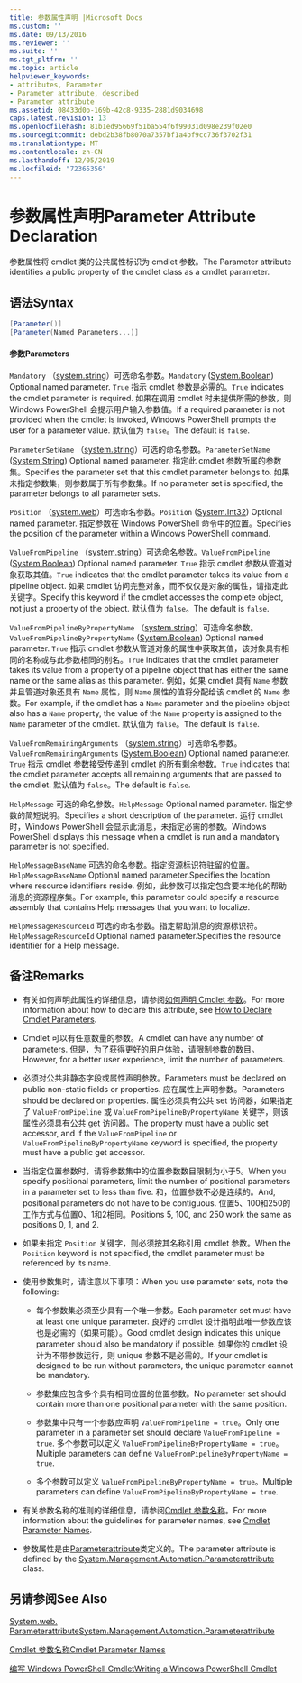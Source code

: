 ```yaml
---
title: 参数属性声明 |Microsoft Docs
ms.custom: ''
ms.date: 09/13/2016
ms.reviewer: ''
ms.suite: ''
ms.tgt_pltfrm: ''
ms.topic: article
helpviewer_keywords:
- attributes, Parameter
- Parameter attribute, described
- Parameter attribute
ms.assetid: 08433d0b-169b-42c8-9335-2881d9034698
caps.latest.revision: 13
ms.openlocfilehash: 81b1ed95669f51ba554f6f99031d098e239f02e0
ms.sourcegitcommit: debd2b38fb8070a7357bf1a4bf9cc736f3702f31
ms.translationtype: MT
ms.contentlocale: zh-CN
ms.lasthandoff: 12/05/2019
ms.locfileid: "72365356"
---
```

# <a name="parameter-attribute-declaration"></a><span data-ttu-id="08fa1-102">参数属性声明</span><span class="sxs-lookup"><span data-stu-id="08fa1-102">Parameter Attribute Declaration</span></span>

<span data-ttu-id="08fa1-103">参数属性将 cmdlet 类的公共属性标识为 cmdlet 参数。</span><span class="sxs-lookup"><span data-stu-id="08fa1-103">The Parameter attribute identifies a public property of the cmdlet class as a cmdlet parameter.</span></span>

## <a name="syntax"></a><span data-ttu-id="08fa1-104">语法</span><span class="sxs-lookup"><span data-stu-id="08fa1-104">Syntax</span></span>

```csharp
[Parameter()]
[Parameter(Named Parameters...)]
```

#### <a name="parameters"></a><span data-ttu-id="08fa1-105">参数</span><span class="sxs-lookup"><span data-stu-id="08fa1-105">Parameters</span></span>

<span data-ttu-id="08fa1-106">`Mandatory` （[system.string](/dotnet/api/System.Boolean)）可选命名参数。</span><span class="sxs-lookup"><span data-stu-id="08fa1-106">`Mandatory` ([System.Boolean](/dotnet/api/System.Boolean)) Optional named parameter.</span></span> <span data-ttu-id="08fa1-107">`True` 指示 cmdlet 参数是必需的。</span><span class="sxs-lookup"><span data-stu-id="08fa1-107">`True` indicates the cmdlet parameter is required.</span></span> <span data-ttu-id="08fa1-108">如果在调用 cmdlet 时未提供所需的参数，则 Windows PowerShell 会提示用户输入参数值。</span><span class="sxs-lookup"><span data-stu-id="08fa1-108">If a required parameter is not provided when the cmdlet is invoked, Windows PowerShell prompts the user for a parameter value.</span></span> <span data-ttu-id="08fa1-109">默认值为 `false`。</span><span class="sxs-lookup"><span data-stu-id="08fa1-109">The default is `false`.</span></span>

<span data-ttu-id="08fa1-110">`ParameterSetName` （[system.string](/dotnet/api/System.String)）可选的命名参数。</span><span class="sxs-lookup"><span data-stu-id="08fa1-110">`ParameterSetName` ([System.String](/dotnet/api/System.String)) Optional named parameter.</span></span> <span data-ttu-id="08fa1-111">指定此 cmdlet 参数所属的参数集。</span><span class="sxs-lookup"><span data-stu-id="08fa1-111">Specifies the parameter set that this cmdlet parameter belongs to.</span></span> <span data-ttu-id="08fa1-112">如果未指定参数集，则参数属于所有参数集。</span><span class="sxs-lookup"><span data-stu-id="08fa1-112">If no parameter set is specified, the parameter belongs to all parameter sets.</span></span>

<span data-ttu-id="08fa1-113">`Position` （[system.web](/dotnet/api/System.Int32)）可选命名参数。</span><span class="sxs-lookup"><span data-stu-id="08fa1-113">`Position` ([System.Int32](/dotnet/api/System.Int32)) Optional named parameter.</span></span> <span data-ttu-id="08fa1-114">指定参数在 Windows PowerShell 命令中的位置。</span><span class="sxs-lookup"><span data-stu-id="08fa1-114">Specifies the position of the parameter within a Windows PowerShell command.</span></span>

<span data-ttu-id="08fa1-115">`ValueFromPipeline` （[system.string](/dotnet/api/System.Boolean)）可选命名参数。</span><span class="sxs-lookup"><span data-stu-id="08fa1-115">`ValueFromPipeline` ([System.Boolean](/dotnet/api/System.Boolean)) Optional named parameter.</span></span> <span data-ttu-id="08fa1-116">`True` 指示 cmdlet 参数从管道对象获取其值。</span><span class="sxs-lookup"><span data-stu-id="08fa1-116">`True` indicates that the cmdlet parameter takes its value from a pipeline object.</span></span> <span data-ttu-id="08fa1-117">如果 cmdlet 访问完整对象，而不仅仅是对象的属性，请指定此关键字。</span><span class="sxs-lookup"><span data-stu-id="08fa1-117">Specify this keyword if the cmdlet accesses the complete object, not just a property of the object.</span></span> <span data-ttu-id="08fa1-118">默认值为 `false`。</span><span class="sxs-lookup"><span data-stu-id="08fa1-118">The default is `false`.</span></span>

<span data-ttu-id="08fa1-119">`ValueFromPipelineByPropertyName` （[system.string](/dotnet/api/System.Boolean)）可选命名参数。</span><span class="sxs-lookup"><span data-stu-id="08fa1-119">`ValueFromPipelineByPropertyName` ([System.Boolean](/dotnet/api/System.Boolean)) Optional named parameter.</span></span> <span data-ttu-id="08fa1-120">`True` 指示 cmdlet 参数从管道对象的属性中获取其值，该对象具有相同的名称或与此参数相同的别名。</span><span class="sxs-lookup"><span data-stu-id="08fa1-120">`True` indicates that the cmdlet parameter takes its value from a property of a pipeline object that has either the same name or the same alias as this parameter.</span></span> <span data-ttu-id="08fa1-121">例如，如果 cmdlet 具有 `Name` 参数并且管道对象还具有 `Name` 属性，则 `Name` 属性的值将分配给该 cmdlet 的 `Name` 参数。</span><span class="sxs-lookup"><span data-stu-id="08fa1-121">For example, if the cmdlet has a `Name` parameter and the pipeline object also has a `Name` property, the value of the `Name` property is assigned to the `Name` parameter of the cmdlet.</span></span> <span data-ttu-id="08fa1-122">默认值为 `false`。</span><span class="sxs-lookup"><span data-stu-id="08fa1-122">The default is `false`.</span></span>

<span data-ttu-id="08fa1-123">`ValueFromRemainingArguments` （[system.string](/dotnet/api/System.Boolean)）可选命名参数。</span><span class="sxs-lookup"><span data-stu-id="08fa1-123">`ValueFromRemainingArguments` ([System.Boolean](/dotnet/api/System.Boolean)) Optional named parameter.</span></span> <span data-ttu-id="08fa1-124">`True` 指示 cmdlet 参数接受传递到 cmdlet 的所有剩余参数。</span><span class="sxs-lookup"><span data-stu-id="08fa1-124">`True` indicates that the cmdlet parameter accepts all remaining arguments that are passed to the cmdlet.</span></span> <span data-ttu-id="08fa1-125">默认值为 `false`。</span><span class="sxs-lookup"><span data-stu-id="08fa1-125">The default is `false`.</span></span>

<span data-ttu-id="08fa1-126">`HelpMessage` 可选的命名参数。</span><span class="sxs-lookup"><span data-stu-id="08fa1-126">`HelpMessage` Optional named parameter.</span></span> <span data-ttu-id="08fa1-127">指定参数的简短说明。</span><span class="sxs-lookup"><span data-stu-id="08fa1-127">Specifies a short description of the parameter.</span></span> <span data-ttu-id="08fa1-128">运行 cmdlet 时，Windows PowerShell 会显示此消息，未指定必需的参数。</span><span class="sxs-lookup"><span data-stu-id="08fa1-128">Windows PowerShell displays this message when a cmdlet is run and a mandatory parameter is not specified.</span></span>

<span data-ttu-id="08fa1-129">`HelpMessageBaseName` 可选的命名参数。指定资源标识符驻留的位置。</span><span class="sxs-lookup"><span data-stu-id="08fa1-129">`HelpMessageBaseName` Optional named parameter.Specifies the location where resource identifiers reside.</span></span> <span data-ttu-id="08fa1-130">例如，此参数可以指定包含要本地化的帮助消息的资源程序集。</span><span class="sxs-lookup"><span data-stu-id="08fa1-130">For example, this parameter could specify a resource assembly that contains Help messages that you want to localize.</span></span>

<span data-ttu-id="08fa1-131">`HelpMessageResourceId` 可选的命名参数。指定帮助消息的资源标识符。</span><span class="sxs-lookup"><span data-stu-id="08fa1-131">`HelpMessageResourceId` Optional named parameter.Specifies the resource identifier for a Help message.</span></span>

## <a name="remarks"></a><span data-ttu-id="08fa1-132">备注</span><span class="sxs-lookup"><span data-stu-id="08fa1-132">Remarks</span></span>

- <span data-ttu-id="08fa1-133">有关如何声明此属性的详细信息，请参阅[如何声明 Cmdlet 参数](./how-to-declare-cmdlet-parameters.md)。</span><span class="sxs-lookup"><span data-stu-id="08fa1-133">For more information about how to declare this attribute, see [How to Declare Cmdlet Parameters](./how-to-declare-cmdlet-parameters.md).</span></span>

- <span data-ttu-id="08fa1-134">Cmdlet 可以有任意数量的参数。</span><span class="sxs-lookup"><span data-stu-id="08fa1-134">A cmdlet can have any number of parameters.</span></span> <span data-ttu-id="08fa1-135">但是，为了获得更好的用户体验，请限制参数的数目。</span><span class="sxs-lookup"><span data-stu-id="08fa1-135">However, for a better user experience, limit the number of parameters.</span></span>

- <span data-ttu-id="08fa1-136">必须对公共非静态字段或属性声明参数。</span><span class="sxs-lookup"><span data-stu-id="08fa1-136">Parameters must be declared on public non-static fields or properties.</span></span> <span data-ttu-id="08fa1-137">应在属性上声明参数。</span><span class="sxs-lookup"><span data-stu-id="08fa1-137">Parameters should be declared on properties.</span></span> <span data-ttu-id="08fa1-138">属性必须具有公共 set 访问器，如果指定了 `ValueFromPipeline` 或 `ValueFromPipelineByPropertyName` 关键字，则该属性必须具有公共 get 访问器。</span><span class="sxs-lookup"><span data-stu-id="08fa1-138">The property must have a public set accessor, and if the `ValueFromPipeline` or `ValueFromPipelineByPropertyName` keyword is specified, the property must have a public get accessor.</span></span>

- <span data-ttu-id="08fa1-139">当指定位置参数时，请将参数集中的位置参数数目限制为小于5。</span><span class="sxs-lookup"><span data-stu-id="08fa1-139">When you specify positional parameters,  limit the number of positional parameters in a parameter set to less than five.</span></span> <span data-ttu-id="08fa1-140">和，位置参数不必是连续的。</span><span class="sxs-lookup"><span data-stu-id="08fa1-140">And, positional parameters do not have to be contiguous.</span></span> <span data-ttu-id="08fa1-141">位置5、100和250的工作方式与位置0、1和2相同。</span><span class="sxs-lookup"><span data-stu-id="08fa1-141">Positions 5, 100, and 250 work the same as positions 0, 1, and 2.</span></span>

- <span data-ttu-id="08fa1-142">如果未指定 `Position` 关键字，则必须按其名称引用 cmdlet 参数。</span><span class="sxs-lookup"><span data-stu-id="08fa1-142">When the `Position` keyword is not specified, the cmdlet parameter must be referenced by its name.</span></span>

- <span data-ttu-id="08fa1-143">使用参数集时，请注意以下事项：</span><span class="sxs-lookup"><span data-stu-id="08fa1-143">When you use parameter sets, note the following:</span></span>

    - <span data-ttu-id="08fa1-144">每个参数集必须至少具有一个唯一参数。</span><span class="sxs-lookup"><span data-stu-id="08fa1-144">Each parameter set must have at least one unique parameter.</span></span> <span data-ttu-id="08fa1-145">良好的 cmdlet 设计指明此唯一参数应该也是必需的（如果可能）。</span><span class="sxs-lookup"><span data-stu-id="08fa1-145">Good cmdlet design indicates this unique parameter should also be mandatory if possible.</span></span> <span data-ttu-id="08fa1-146">如果你的 cmdlet 设计为不带参数运行，则 unique 参数不是必需的。</span><span class="sxs-lookup"><span data-stu-id="08fa1-146">If your cmdlet is designed to be run without parameters, the unique parameter cannot be mandatory.</span></span>

    - <span data-ttu-id="08fa1-147">参数集应包含多个具有相同位置的位置参数。</span><span class="sxs-lookup"><span data-stu-id="08fa1-147">No parameter set should contain more than one positional parameter with the same position.</span></span>

    - <span data-ttu-id="08fa1-148">参数集中只有一个参数应声明 `ValueFromPipeline = true`。</span><span class="sxs-lookup"><span data-stu-id="08fa1-148">Only one parameter in a parameter set should declare `ValueFromPipeline = true`.</span></span> <span data-ttu-id="08fa1-149">多个参数可以定义 `ValueFromPipelineByPropertyName = true`。</span><span class="sxs-lookup"><span data-stu-id="08fa1-149">Multiple parameters can define `ValueFromPipelineByPropertyName = true`.</span></span>

    - <span data-ttu-id="08fa1-150">多个参数可以定义 `ValueFromPipelineByPropertyName = true`。</span><span class="sxs-lookup"><span data-stu-id="08fa1-150">Multiple parameters can define `ValueFromPipelineByPropertyName = true`.</span></span>

- <span data-ttu-id="08fa1-151">有关参数名称的准则的详细信息，请参阅[Cmdlet 参数名称](standard-cmdlet-parameter-names-and-types.md)。</span><span class="sxs-lookup"><span data-stu-id="08fa1-151">For more information about the guidelines for parameter names, see [Cmdlet Parameter Names](standard-cmdlet-parameter-names-and-types.md).</span></span>

- <span data-ttu-id="08fa1-152">参数属性是由[Parameterattribute](/dotnet/api/System.Management.Automation.ParameterAttribute)类定义的。</span><span class="sxs-lookup"><span data-stu-id="08fa1-152">The parameter attribute is defined by the [System.Management.Automation.Parameterattribute](/dotnet/api/System.Management.Automation.ParameterAttribute) class.</span></span>

## <a name="see-also"></a><span data-ttu-id="08fa1-153">另请参阅</span><span class="sxs-lookup"><span data-stu-id="08fa1-153">See Also</span></span>

[<span data-ttu-id="08fa1-154">System.web. Parameterattribute</span><span class="sxs-lookup"><span data-stu-id="08fa1-154">System.Management.Automation.Parameterattribute</span></span>](/dotnet/api/System.Management.Automation.ParameterAttribute)

[<span data-ttu-id="08fa1-155">Cmdlet 参数名称</span><span class="sxs-lookup"><span data-stu-id="08fa1-155">Cmdlet Parameter Names</span></span>](standard-cmdlet-parameter-names-and-types.md)

[<span data-ttu-id="08fa1-156">编写 Windows PowerShell Cmdlet</span><span class="sxs-lookup"><span data-stu-id="08fa1-156">Writing a Windows PowerShell Cmdlet</span></span>](./writing-a-windows-powershell-cmdlet.md)
